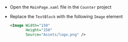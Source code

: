 
- Open the `MainPage.xaml` file in the `Counter` project
- Replace the `TextBlock` with the following `Image` element

    ```xml
    <Image Width="150"
           Height="150"
           Source="Assets/logo.png" />
    ```